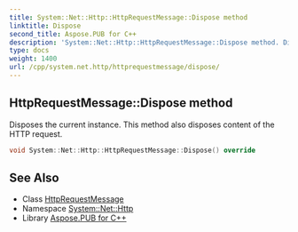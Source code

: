 ```yaml
---
title: System::Net::Http::HttpRequestMessage::Dispose method
linktitle: Dispose
second_title: Aspose.PUB for C++
description: 'System::Net::Http::HttpRequestMessage::Dispose method. Disposes the current instance. This method also disposes content of the HTTP request in C++.'
type: docs
weight: 1400
url: /cpp/system.net.http/httprequestmessage/dispose/
---
```

## HttpRequestMessage::Dispose method


Disposes the current instance. This method also disposes content of the HTTP request.

```cpp
void System::Net::Http::HttpRequestMessage::Dispose() override
```

## See Also

* Class [HttpRequestMessage](../)
* Namespace [System::Net::Http](../../)
* Library [Aspose.PUB for C++](../../../)
